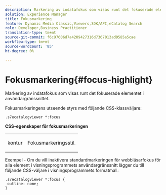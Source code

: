 ```yaml
---
description: Markering av indatafokus som visas runt det fokuserade elementet i användargränssnittet.
solution: Experience Manager
title: Fokusmarkering
feature: Dynamic Media Classic,Viewers,SDK/API,eCatalog Search
role: Developer,Business Practitioner
translation-type: tm+mt
source-git-commit: f6c97606d7a4209427316d7367013ad9585a5cae
workflow-type: tm+mt
source-wordcount: '85'
ht-degree: 0%

---
```



# Fokusmarkering{#focus-highlight}

Markering av indatafokus som visas runt det fokuserade elementet i användargränssnittet.

<!--<a id="section_E8B3D0BF9FF548F188F717D6EA65EC32"></a>-->

Fokusmarkeringens utseende styrs med följande CSS-klassväljare:

```
.s7ecatalogviewer *:focus
```

**CSS-egenskaper för fokusmarkeringen**

<table id="table_C48C56E696304C9BAFEE71BA9EA9A174"> 
 <tbody> 
  <tr> 
   <td colname="col1"> <p> <span class="codeph"> kontur  </span> </p> </td> 
   <td colname="col2"> <p> Fokusmarkeringsstil. </p> </td> 
  </tr> 
 </tbody> 
</table>

Exempel - Om du vill inaktivera standardmarkeringen för webbläsarfokus för alla element i visningsprogrammets användargränssnitt lägger du till följande CSS-väljare i visningsprogrammets formatmall:

```
.s7ecatalogviewer *:focus { 
 outline: none; 
}
```

